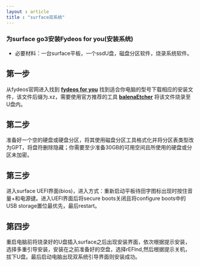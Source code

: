 ```yaml
---
layout : article
title : "surface双系统"
---
```


### 为surface go3安装Fydeos for you(安装系统)

* 必要材料：一台surface平板，一个ssdU盘，磁盘分区软件，烧录系统软件。

## 第一步

从fydeos官网进入找到
**[fydeos for you](https://fydeos.com/download/you#microsoft)**
找到适合你电脑的型号下载相应的安装文件，该文件后缀为.xz，需要使用官方推荐的工具
**[balenaEtcher](https://www.balena.io/etcher/)**
将该文件烧录至U盘内。

## 第二步

准备好一个空的硬盘或硬盘分区，将其使用磁盘分区工具格式化并将分区表类型改为GPT，将盘符删除隐藏；你需要至少准备30GB的可用空间且所使用的硬盘或分区未加密。

## 第三步

进入surface UEFI界面(bios)，进入方式：重新启动平板待田字图标出现时按住音量+和电源键。进入UEFI界面后将secure boots关闭且将configure boots中的USB storage置位最优先，最后restart。

## 第四步

重启电脑前将烧录好的U盘插入surface之后出现安装界面，依次根据提示安装，选择多重引导安装，安装在之前准备好的空盘，选择rEFlnd,然后根据提示关机，拔下U盘。最后启动电脑出现双系统引导界面则安装成功。
